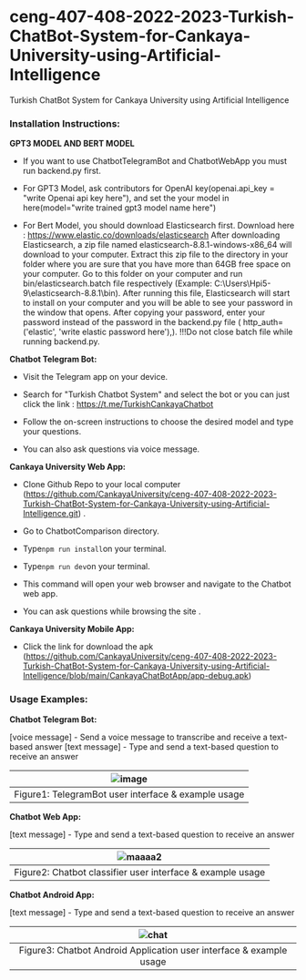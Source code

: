 # ceng-407-408-2022-2023-Turkish-ChatBot-System-for-Cankaya-University-using-Artificial-Intelligence
Turkish ChatBot System for Cankaya University using Artificial Intelligence

### Installation Instructions:

**GPT3 MODEL AND BERT MODEL**

- If you want to use ChatbotTelegramBot and ChatbotWebApp you must run backend.py first.

- For GPT3 Model, ask contributors for OpenAI key(openai.api_key = "write Openai api key here"), and set the your model in here(model="write trained gpt3 model name here")

- For Bert Model, you should download Elasticsearch first. Download here : https://www.elastic.co/downloads/elasticsearch 
After downloading Elasticsearch, a zip file named elasticsearch-8.8.1-windows-x86_64 will download to your computer. Extract this zip file to the directory in your folder where you are sure that you have more than 64GB free space on your computer. Go to this folder on your computer and run bin/elasticsearch.batch file respectively (Example: C:\Users\Hpi5-9\elasticsearch-8.8.1\bin). After running this file, Elasticsearch will start to install on your computer and you will be able to see your password in the window that opens. After copying your password, enter your password instead of the password in the backend.py file ( http_auth=('elastic', 'write elastic password here'),). !!!Do not close batch file while running backend.py.

  
**Chatbot Telegram Bot:**

- Visit the Telegram app on your device.

- Search for "Turkish Chatbot System" and select the bot or you can just click the link : 
https://t.me/TurkishCankayaChatbot

- Follow the on-screen instructions to choose the desired model and type your questions.

- You can also ask questions via voice message. 

**Cankaya University Web App:**

- Clone Github Repo to your local computer (https://github.com/CankayaUniversity/ceng-407-408-2022-2023-Turkish-ChatBot-System-for-Cankaya-University-using-Artificial-Intelligence.git) .

- Go to ChatbotComparison directory.

- Type` npm run install `on your terminal.

- Type` npm run dev `on your terminal.

- This command will open your web browser and navigate to the Chatbot web app.

-  You can ask questions while browsing the site .

**Cankaya University Mobile App:**

- Click the link for download the apk (https://github.com/CankayaUniversity/ceng-407-408-2022-2023-Turkish-ChatBot-System-for-Cankaya-University-using-Artificial-Intelligence/blob/main/CankayaChatBotApp/app-debug.apk)

### Usage Examples:

**Chatbot Telegram Bot:**

[voice message] - Send a voice message to transcribe and receive a text-based answer
[text message] - Type and send a text-based question to receive an answer

|![image](https://github.com/CankayaUniversity/ceng-407-408-2022-2023-Turkish-ChatBot-System-for-Cankaya-University-using-Artificial-Intelligence/assets/76754183/06db54ee-b879-465a-9593-b12b4e3bf814)|
|:--:| 
| Figure1: TelegramBot user interface & example usage|

**Chatbot Web App:**

[text message] - Type and send a text-based question to receive an answer

|![maaaa2](https://github.com/CankayaUniversity/ceng-407-408-2022-2023-Turkish-ChatBot-System-for-Cankaya-University-using-Artificial-Intelligence/assets/76754183/0210e0ca-436e-4a56-9130-e0a38ca8cb7d)|
|:--:| 
| Figure2: Chatbot classifier user interface & example usage |

**Chatbot Android App:**

[text message] - Type and send a text-based question to receive an answer

|![chat](https://github.com/CankayaUniversity/ceng-407-408-2022-2023-Turkish-ChatBot-System-for-Cankaya-University-using-Artificial-Intelligence/assets/90690325/a0c7257c-84ab-4ab5-9405-252568c76833)|
|:--:| 
| Figure3: Chatbot Android Application user interface & example usage |
